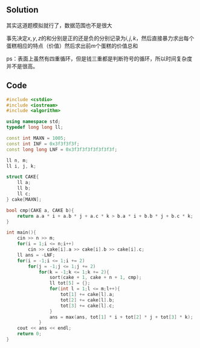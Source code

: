 ## Solution

其实这道题模拟就行了，数据范围也不是很大

事先决定$x,y,z$的和分别是正的还是负的分别记录为$i,j,k$，然后直接暴力求出每个蛋糕相应的特点（价值）然后求出前$m$个蛋糕的价值总和

ps：表面上虽然有四重循环，但是钱三重都是判断符号的循环，所以时间复杂度并不是很高。

## Code

~~~cpp
#include <cstdio>
#include <iostream>
#include <algorithm>

using namespace std;
typedef long long ll;

const int MAXN = 1005;
const int INF = 0x3f3f3f3f;
const long long LNF = 0x3f3f3f3f3f3f3f3f;

ll n, m;
ll i, j, k;

struct CAKE{
	ll a;
	ll b;
	ll c;
} cake[MAXN];

bool cmp(CAKE a, CAKE b){
	return a.a * i + a.b * j + a.c * k > b.a * i + b.b * j + b.c * k;
}

int main(){
	cin >> n >> m;
	for(i = 1;i <= n;i++)
		cin >> cake[i].a >> cake[i].b >> cake[i].c;
	ll ans = -LNF;
	for(i = -1;i <= 1;i += 2)
		for(j = -1;j <= 1;j += 2)
			for(k = -1;k <= 1;k += 2){	
				sort(cake + 1, cake + n + 1, cmp); 
				ll tot[5] = {};		
				for(int l = 1;l <= m;l++){
					tot[1] += cake[l].a;
					tot[2] += cake[l].b;
					tot[3] += cake[l].c;
				} 
				ans = max(ans, tot[1] * i + tot[2] * j + tot[3] * k);
			}
	cout << ans << endl;
	return 0;
}

~~~